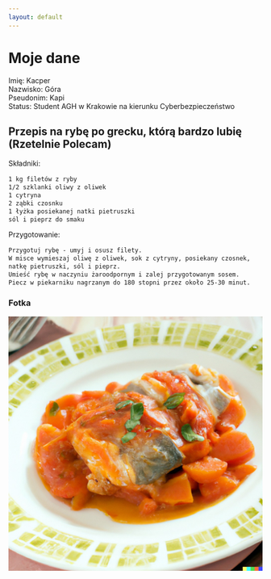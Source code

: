 ```yaml
---
layout: default
---
```


# Moje dane
Imię: Kacper \
Nazwisko: Góra\
Pseudonim: Kapi\
Status: Student AGH w Krakowie na kierunku Cyberbezpieczeństwo

## Przepis na rybę po grecku, którą bardzo lubię (Rzetelnie Polecam)

Składniki:

    1 kg filetów z ryby
    1/2 szklanki oliwy z oliwek
    1 cytryna
    2 ząbki czosnku
    1 łyżka posiekanej natki pietruszki
    sól i pieprz do smaku

Przygotowanie:

    Przygotuj rybę - umyj i osusz filety.
    W misce wymieszaj oliwę z oliwek, sok z cytryny, posiekany czosnek, natkę pietruszki, sól i pieprz.
    Umieść rybę w naczyniu żaroodpornym i zalej przygotowanym sosem.
    Piecz w piekarniku nagrzanym do 180 stopni przez około 25-30 minut.


### Fotka

![Rybka](assets/images/zdjecie-ryby.jpg)


